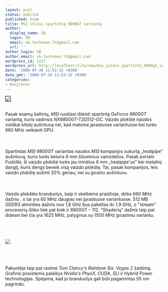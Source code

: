 ```yaml
---
layout: post
status: publish
published: true
title: MSI išleis spartintą 9800GT variantą
author:
  display_name: SB
  login: SB
  email: sb.technews.lt@gmail.com
  url: ''
author_login: SB
author_email: sb.technews.lt@gmail.com
wordpress_id: 2227
wordpress_url: http://localhost/site/new/msi_isleis_spartinta_9800gt_varianta/
date: '2008-07-30 11:52:32 +0300'
date_gmt: '2008-07-30 11:52:32 +0300'
categories:
- Naujienos
---
```

<div class="imgright"><img src="http://tbn0.google.com/images?q=tbn:Ib6bdHlHa1ip1M:http://www.nvnews.net/reviews/msi_geforce_nx7800gt_sli/images/msi_logo.gif" border="1"></div>
<p><br>Pasak esamų šaltinių, <i>MSI</i> ruošiasi išleisti spartintą <i>GeForce 9800GT</i> variantą, kuris vadinsis <i>NX9800GT-T2D512-OC</i>. Vaizdo plokštė naudos visiškai kitokį aušintuvą nei, kad matome įprastuose variantuose bei turės 660 MHz veikianti GPU.<br />
<br><br />
<br>Spartintas <i>MSI 9800GT</i> variantas naudos <i>MSI</i> kompanjos sukurtą „heatpipe“ aušintuvą, kuris turės keturis 6 mm šiluminius vamzdelius. Pasak portalo <i>Fudzilla</i>, ši vaizdo plokštė turės jau minėtus 6 mm „heatpipe'us” bei metalinį dangtį, kuris dengs beveik visą vaizdo plokštę. Tai, pasak kompanijos, leis vaizdo plokštę aušinti 20% geriau, nei su įprastu aušintuvu.<br />
<br><br />
<br>Vaizdo plokštės branduolys, kaip ir skelbėme pradžioje, dirbs 660 MHz dažniu , o tai yra 60 MHz daugiau nei įprastuose variantuose. 512 MB GDDR3 atminties dažnis nuo 1,8 GHz bus pakeltas iki 1,9 GHz, o &quot;stream&quot; procesorių išliko tiek pat kiek ir 8800GT – 112. &quot;Shaderių&quot; dažnis taip pat didesni bei čia yra 1625 MHz, palyginus su 1500 MHz įprastiniu variantu.<br />
<br><br />
<br><br><img src="http://img74.imageshack.us/img74/9089/msin9800gtocvi3.jpg"><br><br />
<br><br />
<br>Pakuotėje taip pat rasime <i>Tom Clancy's Rainbow Six: Vegas 2</i> žaidimą. Grafinis posistemis palaikys <i>Nvidia's PhysX</i>, <i>CUDA</i>, <i>SLI</i> ir <i>Hybrid Power</i> technologijas. Spėjama, kad jo branduolys gali būti pagamintas 55 nm pagrindu.<br />
<br><br />
<br><br />
<br></p>
